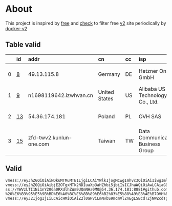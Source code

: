 
# About

This project is inspired by [free](https://github.com/freefq/free) and [check](https://github.com/yeahwu/check) to filter free [v2](https://github.com/v2fly/v2ray-core) site periodically by [docker-v2](https://hub.docker.com/r/v2ray/official)

    

## Table valid
|    | id                   | addr                    | cn            | cc   | isp                               | ip             | chatgpt          |
|---:|:---------------------|:------------------------|:--------------|:-----|:----------------------------------|:---------------|:-----------------|
|  0 | [8](config/8.json)   | 49.13.115.8             | Germany       | DE   | Hetzner Online GmbH               | 49.13.115.8    | Yes (Region: DE) |
|  1 | [9](config/9.json)   | n1698119642.izwhvan.cn  | United States | US   | Alibaba US Technology Co., Ltd.   | 47.76.46.141   | Yes (Region: US) |
|  2 | [13](config/13.json) | 54.36.174.181           | Poland        | PL   | OVH SAS                           | 54.36.174.181  | Yes (Region: FR) |
|  3 | [15](config/15.json) | zfd-twv2.kunlun-one.com | Taiwan        | TW   | Data Communication Business Group | 211.20.157.164 | Yes (Region: TW) |

## Valid
```
vmess://eyJhZGQiOiAiNDkuMTMuMTE1LjgiLCAiYWlkIjogMCwgImhvc3QiOiAiIiwgImlkIjogIjQyNzc2ZWQ2LWFhYzYtNGY5NC1kYWE1LWM2YmQxOThkMDliMiIsICJuZXQiOiAid3MiLCAicGF0aCI6ICIvdnBudjJyYXlzcGVlZCIsICJwb3J0IjogNDY4MTgsICJwcyI6ICJnaXRodWIuY29tL2ZyZWVmcSAtIFx1NTM3MFx1NWVhNiAgOCIsICJ0bHMiOiAiIiwgInR5cGUiOiAiYXV0byIsICJzZWN1cml0eSI6ICJhdXRvIiwgInNraXAtY2VydC12ZXJpZnkiOiB0cnVlLCAic25pIjogIiJ9
vmess://eyJhZGQiOiAibjE2OTgxMTk2NDIuaXp3aHZhbi5jbiIsICJhaWQiOiAwLCAiaG9zdCI6ICJuMTY5ODExOTY0Mi5pendodmFuLmNuIiwgImlkIjogImZlNTdlMWYyLTcwNGItNDg5Ni05MmI2LWMyNTY3MzdlOTczOSIsICJuZXQiOiAid3MiLCAicGF0aCI6ICIvIiwgInBvcnQiOiA0NDMsICJwcyI6ICJnaXRodWIuY29tL2ZyZWVmcSAtIFx1OTk5OVx1NmUyZlx1OTYzZlx1OTFjY1x1NGU5MSA5IiwgInRscyI6ICJ0bHMiLCAidHlwZSI6ICJhdXRvIiwgInNlY3VyaXR5IjogImF1dG8iLCAic2tpcC1jZXJ0LXZlcmlmeSI6IGZhbHNlLCAic25pIjogIm4xNjk4MTE5NjQyLml6d2h2YW4uY24ifQ==
ss://YWVzLTI1Ni1nY206a0RXdlhZWm9UQmNHa0M0@54.36.174.181:8881#github.com/freefq%20-%20%E6%B3%95%E5%9B%BD%E6%A0%BC%E6%8B%89%E6%B2%83%E5%88%A9%E8%AE%B7OVH%E6%95%B0%E6%8D%AE%E4%B8%AD%E5%BF%83%2013
vmess://eyJ2IjogIjIiLCAicHMiOiAiZ2l0aHViLmNvbS9mcmVlZnEgLSBcdTZjNWZcdTg5N2ZcdTc3MDFcdTUzNTdcdTY2MGNcdTVlMDJcdTc5ZmJcdTUyYTggMTUiLCAiYWRkIjogInpmZC10d3YyLmt1bmx1bi1vbmUuY29tIiwgInBvcnQiOiAiMTYxMzIiLCAiaWQiOiAiZjJkYzIwNGMtYzc4YS0zYThkLTliY2MtYTNmMTNhMjJjMTcxIiwgImFpZCI6ICIwIiwgInNjeSI6ICJhdXRvIiwgIm5ldCI6ICJ0Y3AiLCAidHlwZSI6ICJub25lIiwgImhvc3QiOiAiIiwgInBhdGgiOiAiIiwgInRscyI6ICIiLCAic25pIjogIiIsICJhbHBuIjogIiJ9
```

